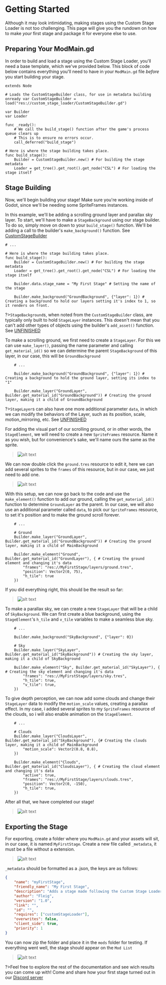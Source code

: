 # Getting Started

Although it may look intimidating, making stages using the Custom Stage Loader is not too challenging.
This page will give you the rundown on how to make *your* first stage and package it for everyone else to use.

[](./notice.md ':include')

## Preparing Your ModMain.gd

In order to build and load a stage using the Custom Stage Loader, you'll need a base template, which we've provided below.
This block of code below contains everything you'll need to have in your `ModMain.gd` file *before* you start building your stage.

```gdscript
extends Node

# Loads the CustomStageBuilder class, for use in metadata building
onready var CustomStageBuilder = load("res://custom_stage_loader/CustomStageBuilder.gd")

var Builder
var Loader

func _ready():
	# We call the build_stage() function after the game's process queue clears up
	# This is to ensure no errors occur.
	call_deferred("build_stage")

# Here is where the stage building takes place.
func build_stage():
	Builder = CustomStageBuilder.new() # For building the stage metadata
	Loader = get_tree().get_root().get_node("CSL") # For loading the stage itself
```
 
## Stage Building

Now, we'll begin building your stage! Make sure you're working inside of Godot, since we'll be needing some SpriteFrames instances.

In this example, we'll be adding a scrolling ground layer and parallax sky layer. 
To start, we'll have to make a `StageBackground` using our stage builder. To do so, simply move on down to your `build_stage()` function.
We'll be adding a call to the builder's `make_background()` function. See [CustomStageBuilder](API/CSL/CustomStageBuilder.md?id=make_background)

```gdscript
# ...

# Here is where the stage building takes place.
func build_stage():
	Builder = CustomStageBuilder.new() # For building the stage metadata
	Loader = get_tree().get_root().get_node("CSL") # For loading the stage itself

	Builder.data.stage_name = "My First Stage" # Setting the name of the stage

	Builder.make_background("GroundBackground", {"layer": 1}) # Creating a background to hold our layers setting it's index to 1, so it renders on front.
```

?>`StageBackground`s, when noted from the `CustomStageBuilder` class, are typically only built to hold `StageLayer` instances.
This doesn't mean that you can't add other types of objects using the builder's `add_asset()` function. See [UNFINISHED]()

To make a scrolling ground, we first need to create a `StageLayer`.
For this we can use `make_layer()`, passing the name parameter and calling `get_material_id()` so we can determine the parent `StageBackground` of this layer,
in our case, this will be `GroundBackground`

```gdscript
	# ...

	Builder.make_background("GroundBackground", {"layer": 1}) # Creating a background to hold the ground layer, setting its index to "1"
	
	Builder.make_layer("GroundLayer", Builder.get_material_id("GroundBackground")) # Creating the ground layer, making it a child of GroundBackground
```

?>`StageLayer`s can also have one more additional parameter `data`, in which we can modify the behaviors of the Layer,
such as its position, scale, motion_mirroring, etc. See [UNFINISHED]()

For adding the visual part of our scrolling ground, or in other words, the `StageElement`, we will need to create a new `SpriteFrames` resource.
Name it as you wish, but for convenience's sake, we'll name ours the same as the sprite.

>![alt text](./media/1.png "Creating a SpriteFrames Resource")

We can now double click the `ground.tres` resource to edit it, here we can add several sprites to the `frames` of this resource, but in our case,
we just need to add one.

>![alt text](./media/2.png "Adding the sprite to the frames")

With this setup, we can now go back to the code and use the `make_element()` function to add our ground,
calling the `get_material_id()` function to determine `GroundLayer` as the parent.
In our case, we will also use an additional parameter called `data`, to pick our `SpriteFrames` resource, to set it's position
and to make the ground scroll forever.

```gdscript
	# ...

	# Ground
	Builder.make_layer("GroundLayer", Builder.get_material_id("GroundBackground")) # Creating the ground layer, making it a child of MainBackground

	Builder.make_element("Ground", Builder.get_material_id("GroundLayer"), { # Creating the ground element and changing it's data 
		"frames": "res://MyFirstStage/layers/ground.tres",
		"position": Vector2(0, 75),
		"h_tile": true
	})
```

If you did everything right, this should be the result so far:

>![alt text](./media/3.png "First Results")

To make a parallax sky, we can create a new `StageLayer` that will be a child of `SkyBackground`.
We can first create a blue background, using the `StageElement`'s `h_tile` and `v_tile` variables to make a seamless blue sky.

```gdscript
	# ...

	Builder.make_background("SkyBackground", {"layer": 0})

	# Sky
	Builder.make_layer("SkyLayer", Builder.get_material_id("SkyBackground")) # Creating the sky layer, making it a child of SkyBackground

	Builder.make_element("Sky", Builder.get_material_id("SkyLayer"), { # Creating the sky element and changing it's data 
		"frames": "res://MyFirstStage/layers/sky.tres",
		"h_tile": true,
		"v_tile": true,
	})
```

To give depth perception, we can now add some clouds and change their `StageLayer` data to modify the `motion_scale` values, creating a parallax effect.
In my case, i added several sprites to my `SpriteFrames` resource of the clouds, so i will also enable animation on the `StageElement`.

```gdscript
	# ...

	# Clouds
	Builder.make_layer("CloudsLayer", Builder.get_material_id("SkyBackground"), {# Creating the clouds layer, making it a child of MainBackground
		"motion_scale": Vector2(0.8, 0.8),
	})

	Builder.make_element("Clouds", Builder.get_material_id("CloudsLayer"), { # Creating the cloud element and changing it's data 
		"active": true,
		"frames": "res://MyFirstStage/layers/clouds.tres",
		"position": Vector2(0, -150),
		"h_tile": true,
	})
```

After all that, we have completed our stage!

>![alt text](./media/4.png "Final Results")

## Exporting the Stage

For exporting, create a folder where you `ModMain.gd` and your assets will sit, in our case, it is named `MyFirstStage`. Create a new file called `_metadata`, it must be a file without a extension.

>![alt text](./media/5.png "The files of our mod")

`_metadata` should be formatted as a .json, the keys are as follows:

```json
{
	"name": "myFirstStage",
  	"friendly_name": "My First Stage",
  	"description": "Adds a stage made following the Custom Stage Loader documentation.",
  	"author": "Fleig",
  	"version": "1.0",
  	"link": "",
  	"id": "",
  	"requires": ["customStageLoader"],
  	"overwrites": false,
  	"client_side": true,
  	"priority": 1
}
```

You can now zip the folder and place it in the `mods` folder for testing. If everything went well, the stage should appear on the `Mod List`

>![alt text](./media/6.png "The mod working in game")

?>Feel free to explore the rest of the documentation and see wich results you can come up with! Come and share how your first stage turned out in our [Discord server](https://discord.gg/keTcqpUQVG)